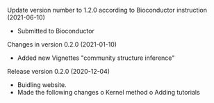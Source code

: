 Update version number to 1.2.0 according to Bioconductor instruction (2021-06-10)
+ Submitted to Bioconductor

Changes in version 0.2.0 (2021-01-10)
+ Added new Vignettes "community structure inference"

Release version 0.2.0 (2020-12-04)
+ Buidling website. 
+ Made the following changes
  o Kernel method
  o Adding tutorials
